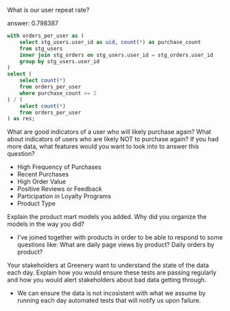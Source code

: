 What is our user repeat rate?

answer: 0.798387

```sql
with orders_per_user as (
    select stg_users.user_id as uid, count(*) as purchase_count
    from stg_users
    inner join stg_orders on stg_users.user_id = stg_orders.user_id
    group by stg_users.user_id
)
select (
    select count(*)
    from orders_per_user
    where purchase_count >= 2
) / (
    select count(*)
    from orders_per_user
) as res;
```

What are good indicators of a user who will likely purchase again? What about indicators of users who are likely NOT to purchase again? If you had more data, what features would you want to look into to answer this question?

* High Frequency of Purchases
* Recent Purchases
* High Order Value
* Positive Reviews or Feedback
* Participation in Loyalty Programs
* Product Type


Explain the product mart models you added. Why did you organize the models in the way you did?

* I've joined together with products in order to be able to respond to some questions like: What are daily page views by product? Daily orders by product?

Your stakeholders at Greenery want to understand the state of the data each day. Explain how you would ensure these tests are passing regularly and how you would alert stakeholders about bad data getting through.
- We can ensure the data is not incosistent with what we assume by running each day automated tests that will notify us upon failure.